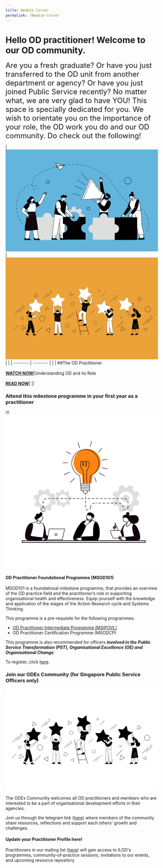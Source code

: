 ```yaml
---
title: Newbie Corner
permalink: /Newbie-Corner
---
```

# Hello OD practitioner! Welcome to our OD community. 

<font size="5">Are you a fresh graduate? Or have you just transferred to the OD unit from another department or agency? Or have you just joined Public Service recently? No matter what, we are very glad to have YOU! This space is specially dedicated for you. We wish to orientate you on the importance of your role, the OD work you do and our OD community. Do check out the following!<br></font>



| ![](/images/Organisation%20Design.jpg) | ![](/images/Employee%20Engagement.jpg) | |
| -------- | -------- | |
| ##The OD Practitioner <br><br><strong><a href="https://vimeo.com/74434435"> WATCH NOW</a></strong>|Understanding OD and its Role <br><br><strong><a href="https://go.gov.sg/reachingouteveryday"> READ NOW</a></strong>|
 ||

### Attend this milestone programme in your first year as a practitioner

!!!![](/images/business.png)
#### OD Practitioner Foundational Programme (MSOD101)

MSOD101 is a foundational milestone programme, that provides an overview of the OD practice field and the practitioner’s role in supporting organisational health and effectiveness. Equip yourself with the knowledge and application of the stages of the Action Research cycle and Systems Thinking.

This programme is a pre-requisite for the following programmes:
* [OD Practitioner Intermediate Programme (MSIPOVL)](https://register.csc.gov.sg/course/msipovl)
* OD Practitioner Certification Programme (MSODCP)

This programme is also recommended for officers ***involved in the Public Service Transformation (PST), Organisational Excellence (OE) and Organisational Change***.

To register, click [here](https://register.csc.gov.sg/course/msod101). 

### Join our ODEx Community (for Singapore Public Service Officers only)

![](/images/Employee%20Engagement_transparent.png)

The ODEx Community welcomes all OD practitioners and members who are interested to be a part of organisational development efforts in their agencies.

Join us through the telegram link ([here](https://go.gov.sg/odexcommunity)) where members of the community share resources, reflections and support each others' growth and challenges.

#### Update your Practitioner Profile here!

Practitioners in our mailing list ([here](https://go.gov.sg/odpracmailinglist)) will gain access to ILOD's
programmes, community-of-practice sessions, invitations to our events, and upcoming resource repository
